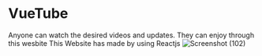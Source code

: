 # VueTube
Anyone can watch the desired videos and updates. They can enjoy through this wesbite
This Website has made by using Reactjs
![Screenshot (102)](https://user-images.githubusercontent.com/70715947/196281490-ea9d7e22-e3e6-4760-ac12-2f51c7b1c61f.png)
